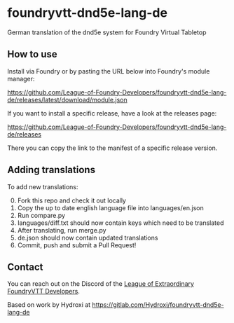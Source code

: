 # foundryvtt-dnd5e-lang-de

German translation of the dnd5e system for Foundry Virtual Tabletop

## How to use

Install via Foundry or by pasting the URL below into Foundry's module manager:

https://github.com/League-of-Foundry-Developers/foundryvtt-dnd5e-lang-de/releases/latest/download/module.json

If you want to install a specific release, have a look at the releases page:

https://github.com/League-of-Foundry-Developers/foundryvtt-dnd5e-lang-de/releases

There you can copy the link to the manifest of a specific release version.

## Adding translations

To add new translations:

0. Fork this repo and check it out locally
1. Copy the up to date english language file into languages/en.json
2. Run compare.py
3. languages/diff.txt should now contain keys which need to be translated
4. After translating, run merge.py
5. de.json should now contain updated translations
6. Commit, push and submit a Pull Request!

## Contact

You can reach out on the Discord of the
[League of Extraordinary FoundryVTT Developers](https://discord.com/invite/2rHs78h).

Based on work by Hydroxi at https://gitlab.com/Hydroxi/foundryvtt-dnd5e-lang-de
